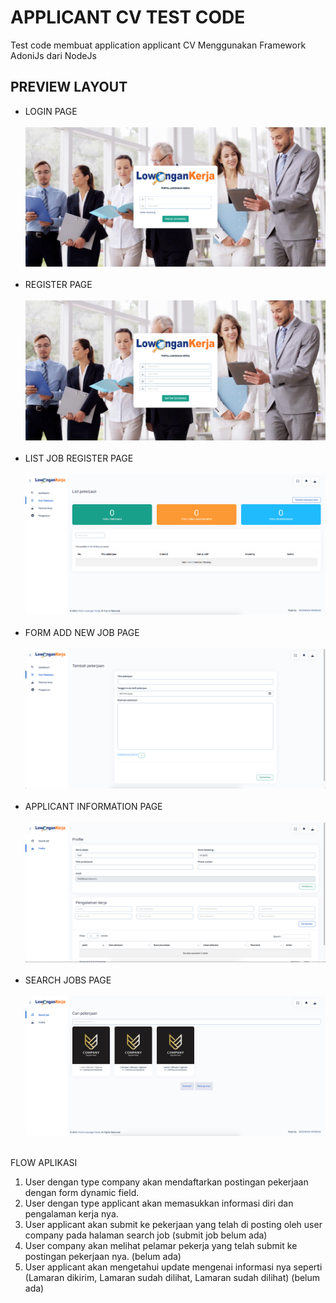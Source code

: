 # APPLICANT CV TEST CODE

Test code membuat application applicant CV Menggunakan Framework AdoniJs dari NodeJs

## PREVIEW LAYOUT
- LOGIN PAGE<br><br>
<img src="./preview_ss/login.png"><br><br>
- REGISTER PAGE<br><br>
<img src="./preview_ss/register.png"><br><br>
- LIST JOB REGISTER PAGE<br><br>
<img src="./preview_ss/list-job.png"><br><br>
- FORM ADD NEW JOB PAGE<br><br>
<img src="./preview_ss/form-add-new-job.png"><br><br>
- APPLICANT INFORMATION PAGE<br><br>
<img src="./preview_ss/form_applicant_information.png"><br><br>
- SEARCH JOBS PAGE<br><br>
<img src="./preview_ss/search-job.png"><br><br>

FLOW APLIKASI
1. User dengan type company akan mendaftarkan postingan pekerjaan dengan form dynamic field.
2. User dengan type applicant akan memasukkan informasi diri dan pengalaman kerja nya.
3. User applicant akan submit ke pekerjaan yang telah di posting oleh user company pada halaman search job (submit job belum ada)
4. User company akan melihat pelamar pekerja yang telah submit ke postingan pekerjaan nya. (belum ada)
5. User applicant akan mengetahui update mengenai informasi nya seperti (Lamaran dikirim, Lamaran sudah dilihat, Lamaran sudah dilihat) (belum ada)
